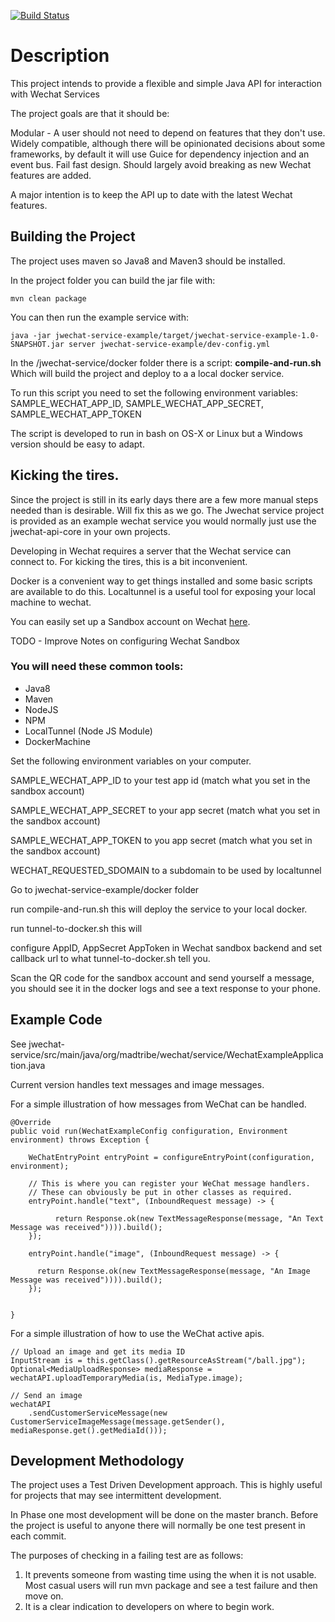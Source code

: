 [![Build Status](https://travis-ci.org/MadTribe/jwechat-parent.svg?branch=master)](https://travis-ci.org/MadTribe/jwechat-parent)
# Description

This project intends to provide a flexible and simple Java API for interaction with Wechat Services

The project goals are that it should be:

Modular - A user should not need to depend on features that they don't use.
Widely compatible, although there will be opinionated decisions about some frameworks, by default it will use Guice for dependency injection and an event bus.
Fail fast design.
Should largely avoid breaking as new Wechat features are added.

A major intention is to keep the API up to date with the latest Wechat features.


## Building the Project
The project uses maven so Java8 and Maven3 should  be installed.

In the project folder you can build the jar file with:

    mvn clean package

You can then run the example service with:

    java -jar jwechat-service-example/target/jwechat-service-example-1.0-SNAPSHOT.jar server jwechat-service-example/dev-config.yml


In the /jwechat-service/docker folder there is a script: **compile-and-run.sh**
Which will build the project and deploy to a a local docker service. 

To run this script you need to set the following environment variables:
SAMPLE_WECHAT_APP_ID, 
SAMPLE_WECHAT_APP_SECRET, 
SAMPLE_WECHAT_APP_TOKEN

The script is developed to run in bash on OS-X or Linux but a Windows version should be easy to adapt. 

## Kicking the tires.
Since the project is still in its early days there are a few more manual steps needed than is desirable. Will fix this as we go.
The Jwechat service project is provided as an example wechat service you would normally just use the jwechat-api-core in your own projects.

Developing in Wechat requires a server that the Wechat service can connect to. For kicking the tires, this is a bit inconvenient.

Docker is a convenient way to get things installed and some basic scripts are available to do this.
Localtunnel is a useful tool for exposing your local machine to wechat.

You can easily set up a Sandbox account on Wechat [here](http://mp.weixin.qq.com/debug/cgi-bin/sandbox?t=sandbox/login).

TODO - Improve Notes on configuring Wechat Sandbox

### You will need these common tools:
 - Java8
 - Maven
 - NodeJS
 - NPM
 - LocalTunnel (Node JS Module)
 - DockerMachine


Set the following environment variables on your computer.

SAMPLE_WECHAT_APP_ID to your test app id (match what you set in the sandbox account)

SAMPLE_WECHAT_APP_SECRET to your app secret (match what you set in the sandbox account)

SAMPLE_WECHAT_APP_TOKEN to you app secret (match what you set in the sandbox account)

WECHAT_REQUESTED_SDOMAIN to a subdomain to be used by localtunnel 

Go to jwechat-service-example/docker folder

run compile-and-run.sh  this will deploy the service to your local docker.

run tunnel-to-docker.sh  this will 

configure AppID, AppSecret AppToken in Wechat sandbox backend and set callback url to what tunnel-to-docker.sh tell you.

Scan the QR code for the sandbox account and send yourself a message, you should see it in the docker logs and see a text response to your phone. 


## Example Code

See jwechat-service/src/main/java/org/madtribe/wechat/service/WechatExampleApplication.java

Current version handles text messages and image messages. 

For a simple illustration of how messages from WeChat can be handled.


	@Override
	public void run(WechatExampleConfig configuration, Environment environment) throws Exception {
	
	    WeChatEntryPoint entryPoint = configureEntryPoint(configuration, environment);
	
	    // This is where you can register your WeChat message handlers.
	    // These can obviously be put in other classes as required.
        entryPoint.handle("text", (InboundRequest message) -> {        	
        	
        	  return Response.ok(new TextMessageResponse(message, "An Text Message was received")))).build();
        });
    
        entryPoint.handle("image", (InboundRequest message) -> {
        	
      	  return Response.ok(new TextMessageResponse(message, "An Image Message was received")))).build();
        });
	
	
	}

For a simple illustration of how to use the WeChat active apis.

	// Upload an image and get its media ID
	InputStream is = this.getClass().getResourceAsStream("/ball.jpg");
	Optional<MediaUploadResponse> mediaResponse = wechatAPI.uploadTemporaryMedia(is, MediaType.image);

	// Send an image 
	wechatAPI
		.sendCustomerServiceMessage(new CustomerServiceImageMessage(message.getSender(),																		            mediaResponse.get().getMediaId()));





## Development Methodology
The project uses a Test Driven Development approach. This is highly useful for projects that may see intermittent development.

In Phase one  most development will be done on the master branch.
Before the project is useful to anyone there will normally be one test present in each commit.

The purposes of checking in a failing test are as follows:
1. It prevents someone from wasting time using the when it is not usable. Most casual users will run mvn package and see a test failure and then move on.
2. It is a clear indication to developers on where to begin work.

